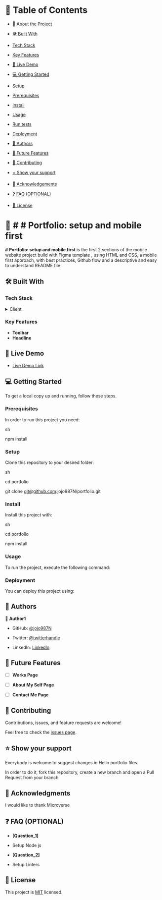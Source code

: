 # 📗 Table of Contents

  

- [📖 About the Project](#about-project)

- [🛠 Built With](#built-with)

- [Tech Stack](#tech-stack)

- [Key Features](#key-features)

- [🚀 Live Demo](#live-demo)

- [💻 Getting Started](#getting-started)

- [Setup](#setup)

- [Prerequisites](#prerequisites)

- [Install](#install)

- [Usage](#usage)

- [Run tests](#run-tests)

- [Deployment](#triangular_flag_on_post-deployment)

- [👥 Authors](#authors)

- [🔭 Future Features](#future-features)

- [🤝 Contributing](#contributing)

- [⭐️ Show your support](#support)

- [🙏 Acknowledgements](#acknowledgements)

- [❓ FAQ (OPTIONAL)](#faq)

- [📝 License](#license)

  

# 📖 # # Portfolio: setup and mobile first

  

**# Portfolio: setup and mobile first** is the first 2 sections of the mobile website project build with Figma template , using HTML and CSS, a mobile first approach, with best practices,  Github flow and a descriptive and easy to understand README file .

  

## 🛠 Built With 

  

### Tech Stack 

  

<details>

<summary>Client</summary>

<ul>

<li><a  href="">HTML</a></li>

</ul>

<ul>

<li><a  href="">CSS</a></li>

</ul>

</details>

  

### Key Features <a name="key-features"></a>

  

-  **Toolbar**
- **Headline**

  

## 🚀 Live Demo 

  

- [Live Demo Link](https://jojo987n.github.io/portfolio/)
  

## 💻 Getting Started 

To get a local copy up and running, follow these steps.

  

### Prerequisites

  

In order to run this project you need:

sh

npm install

  

### Setup

  

Clone this repository to your desired folder:

sh

cd portfolio

git clone git@github.com:jojo987N/portfolio.git

  

### Install

  

Install this project with:

sh

cd portfolio

npm install

  

### Usage

  

To run the project, execute the following command:

  

### Deployment

  

You can deploy this project using:
  

## 👥 Authors 

  

👤 **Author1**

  

- GitHub: [@jojo987N](https://github.com/jojo987N)

- Twitter: [@twitterhandle](https://twitter.com/twitterhandle)

- LinkedIn: [LinkedIn](https://linkedin.com/in/linkedinhandle)
  

## 🔭 Future Features 

  

- [ ] **Works Page**

- [ ] **About My Self Page**

- [ ] **Contact Me Page**

## 🤝 Contributing 

Contributions, issues, and feature requests are welcome!

  

Feel free to check the [issues page](../../issues/).
  

## ⭐️ Show your support 

Everybody is welcome to suggest changes in Hello portfolio files.

In order to do it, fork this repository, create a new branch and open a Pull Request from your branch
  
  
## 🙏 Acknowledgments 

  

I would like to thank Microverse
  

## ❓ FAQ (OPTIONAL) 

  

-  **[Question_1]**

  

- Setup Node js

  

-  **[Question_2]**

  

- Setup Linters
  

## 📝 License 

  

This project is [MIT](./LICENSE) licensed.